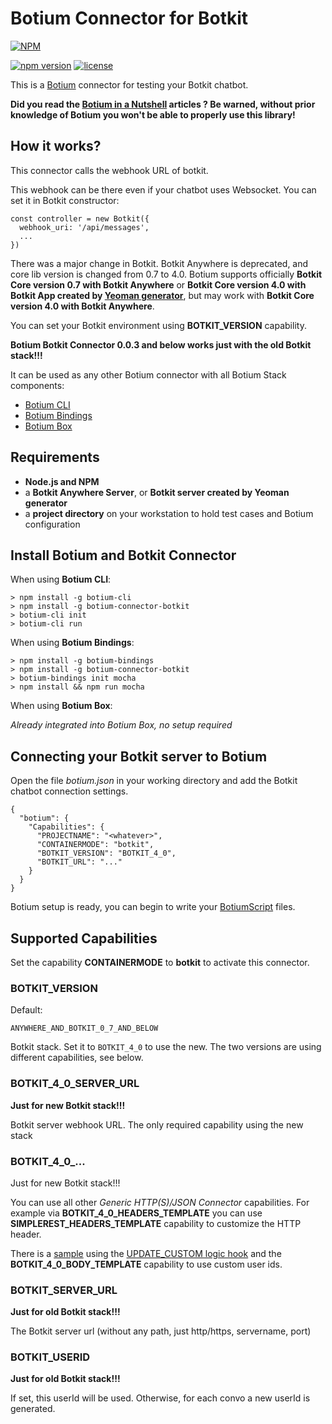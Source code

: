 # Botium Connector for Botkit 

[![NPM](https://nodei.co/npm/botium-connector-botkit.png?downloads=true&downloadRank=true&stars=true)](https://nodei.co/npm/botium-connector-botkit/)

[![npm version](https://badge.fury.io/js/botium-connector-botkit.svg)](https://badge.fury.io/js/botium-connector-botkit)
[![license](https://img.shields.io/github/license/mashape/apistatus.svg)]()

This is a [Botium](https://github.com/codeforequity-at/botium-core) connector for testing your Botkit chatbot.

__Did you read the [Botium in a Nutshell](https://medium.com/@floriantreml/botium-in-a-nutshell-part-1-overview-f8d0ceaf8fb4) articles ? Be warned, without prior knowledge of Botium you won't be able to properly use this library!__

## How it works?

This connector calls the webhook URL of botkit. 

This webhook can be there even if your chatbot uses Websocket. You can set it in Botkit constructor:
```
const controller = new Botkit({
  webhook_uri: '/api/messages',
  ...
})
```

There was a major change in Botkit. Botkit Anywhere is deprecated, and core lib version is changed from 0.7 to 4.0. 
Botium supports officially __Botkit Core version 0.7 with Botkit Anywhere__ or 
__Botkit Core version 4.0 with Botkit App created by [Yeoman generator](https://www.npmjs.com/package/generator-botkit)__,
but may work with __Botkit Core version 4.0 with Botkit Anywhere__. 

You can set your Botkit environment using __BOTKIT_VERSION__ capability.

__Botium Botkit Connector 0.0.3 and below works just with the old Botkit stack!!!__

It can be used as any other Botium connector with all Botium Stack components:
* [Botium CLI](https://github.com/codeforequity-at/botium-cli/)
* [Botium Bindings](https://github.com/codeforequity-at/botium-bindings/)
* [Botium Box](https://www.botium.at)


## Requirements

* __Node.js and NPM__
* a __Botkit Anywhere Server__, or __Botkit server created by Yeoman generator__
* a __project directory__ on your workstation to hold test cases and Botium configuration

## Install Botium and Botkit Connector

When using __Botium CLI__:

```
> npm install -g botium-cli
> npm install -g botium-connector-botkit
> botium-cli init
> botium-cli run
```

When using __Botium Bindings__:

```
> npm install -g botium-bindings
> npm install -g botium-connector-botkit
> botium-bindings init mocha
> npm install && npm run mocha
```

When using __Botium Box__:

_Already integrated into Botium Box, no setup required_

## Connecting your Botkit server to Botium

Open the file _botium.json_ in your working directory and add the Botkit chatbot connection settings.

```
{
  "botium": {
    "Capabilities": {
      "PROJECTNAME": "<whatever>",
      "CONTAINERMODE": "botkit",
      "BOTKIT_VERSION": "BOTKIT_4_0",
      "BOTKIT_URL": "..."
    }
  }
}
```
Botium setup is ready, you can begin to write your [BotiumScript](https://github.com/codeforequity-at/botium-core/wiki/Botium-Scripting) files.

## Supported Capabilities

Set the capability __CONTAINERMODE__ to __botkit__ to activate this connector.

### BOTKIT_VERSION
Default: 

```ANYWHERE_AND_BOTKIT_0_7_AND_BELOW```

Botkit stack. Set it to ```BOTKIT_4_0``` to use the new. 
The two versions are using different capabilities, see below. 

### BOTKIT_4_0_SERVER_URL
__Just for new Botkit stack!!!__

Botkit server webhook URL. The only required capability using the new stack

### BOTKIT_4_0_...
Just for new Botkit stack!!!

You can use all other _Generic HTTP(S)/JSON Connector_ capabilities. 
For example via __BOTKIT_4_0_HEADERS_TEMPLATE__ you can use __SIMPLEREST_HEADERS_TEMPLATE__ capability to customize the HTTP header.

There is a [sample](./samples/botkit40/test) using the [UPDATE_CUSTOM logic hook](https://botium.atlassian.net/wiki/spaces/BOTIUM/pages/48660497/Integrated+Logic+Hooks) and the __BOTKIT_4_0_BODY_TEMPLATE__ capability to use custom user ids.

### BOTKIT_SERVER_URL
__Just for old Botkit stack!!!__

The Botkit server url (without any path, just http/https, servername, port)

### BOTKIT_USERID
__Just for old Botkit stack!!!__

If set, this userId will be used. Otherwise, for each convo a new userId is generated.
